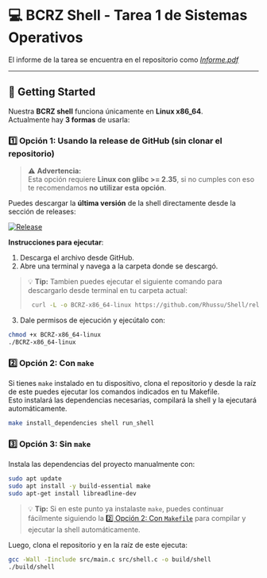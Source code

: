 # 💻 BCRZ Shell - Tarea 1 de Sistemas Operativos

El informe de la tarea se encuentra en el repositorio como [*Informe.pdf*](https://github.com/Rhussu/Shell/blob/main/Informe.pdf)

---

## 🚀 Getting Started

Nuestra **BCRZ shell** funciona únicamente en **Linux x86_64**.  
Actualmente hay **3 formas** de usarla:


### 1️⃣ Opción 1: Usando la release de GitHub (sin clonar el repositorio)

> ⚠️ **Advertencia:**  
> Esta opción requiere **Linux con glibc >= 2.35**, si no cumples con eso te recomendamos **no utilizar esta opción**.

Puedes descargar la **última versión** de la shell directamente desde la sección de releases:

[![Release](https://img.shields.io/github/v/release/Rhussu/Shell?style=flat-square)](https://github.com/Rhussu/Shell/releases/latest)

**Instrucciones para ejecutar**:  

1. Descarga el archivo desde GitHub.
2. Abre una terminal y navega a la carpeta donde se descargó.  
> 💡 **Tip:** Tambien puedes ejecutar el siguiente comando para descargarlo desde terminal en tu carpeta actual:
>```bash
>  curl -L -o BCRZ-x86_64-linux https://github.com/Rhussu/Shell/releases/latest/download/BCRZ-x86_64-linux
>```
3. Dale permisos de ejecución y ejecútalo con:

```bash
chmod +x BCRZ-x86_64-linux
./BCRZ-x86_64-linux
```




### 2️⃣ Opción 2: Con `make`

Si tienes `make` instalado en tu dispositivo, clona el repositorio y desde la raíz de este puedes ejecutar los comandos indicados en tu Makefile.  
Esto instalará las dependencias necesarias, compilará la shell y la ejecutará automáticamente.

```bash
make install_dependencies shell run_shell
```

### 3️⃣ Opción 3: Sin `make`

Instala las dependencias del proyecto manualmente con:

```bash
sudo apt update
sudo apt install -y build-essential make
sudo apt-get install libreadline-dev
```

> 💡 **Tip:** Si en este punto ya instalaste `make`, puedes continuar fácilmente siguiendo la [2️⃣ Opción 2: Con `Makefile`](#2%EF%B8%8F⃣-opción-2-con-make) para compilar y ejecutar la shell automáticamente.

Luego, clona el repositorio y en la raíz de este ejecuta:
```bash
gcc -Wall -Iinclude src/main.c src/shell.c -o build/shell
./build/shell
```


